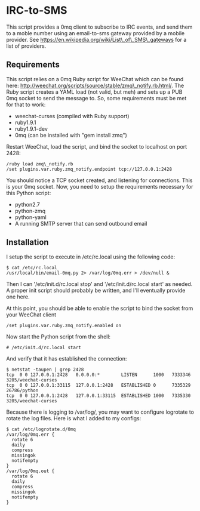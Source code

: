 # IRC-to-SMS

This script provides a 0mq client to subscribe to IRC events, and send them
to a moble number using an email-to-sms gateway provided by a mobile
provider. See https://en.wikipedia.org/wiki/List\_of\_SMS\_gateways for a list
of providers.

## Requirements

This script relies on a 0mq Ruby script for WeeChat which can be found
here: http://weechat.org/scripts/source/stable/zmq\_notify.rb.html/. The
Ruby script creates a YAML load (not valid, but meh) and sets up a PUB 0mq
socket to send the message to. So, some requirements must be met for that
to work:

- weechat-curses (compiled with Ruby support)
- ruby1.9.1
- ruby1.9.1-dev
- 0mq (can be installed with "gem install zmq")

Restart WeeChat, load the script, and bind the socket to localhost on port
2428:

    /ruby load zmq\_notify.rb
    /set plugins.var.ruby.zmq_notify.endpoint tcp://127.0.0.1:2428

You should notice a TCP socket created, and listening for connections. This
is your 0mq socket. Now, you need to setup the requirements necessary for
this Python script:

- python2.7
- python-zmq
- python-yaml
- A running SMTP server that can send outbound email

## Installation

I setup the script to execute in /etc/rc.local using the following code:

    $ cat /etc/rc.local
    /usr/local/bin/email-0mq.py 2> /var/log/0mq.err > /dev/null &

Then I can '/etc/init.d/rc.local stop' and '/etc/init.d/rc.local start' as
needed. A proper init script should probably be written, and I'll
eventually provide one here.

At this point, you should be able to enable the script to bind the socket
from your WeeChat client

    /set plugins.var.ruby.zmq_notify.enabled on

Now start the Python script from the shell:

    # /etc/init.d/rc.local start

And verify that it has established the connection:

    $ netstat -taupen | grep 2428
    tcp  0 0 127.0.0.1:2428   0.0.0.0:*        LISTEN      1000   7333346  3205/weechat-curses
    tcp  0 0 127.0.0.1:33115  127.0.0.1:2428   ESTABLISHED 0      7335329  26786/python    
    tcp  0 0 127.0.0.1:2428   127.0.0.1:33115  ESTABLISHED 1000   7335330  3205/weechat-curses

Because there is logging to /var/log/, you may want to configure logrotate
to rotate the log files. Here is what I added to my configs:

    $ cat /etc/logrotate.d/0mq
    /var/log/0mq.err {
      rotate 6
      daily
      compress
      missingok
      notifempty
    }
    /var/log/0mq.out {
      rotate 6
      daily
      compress
      missingok
      notifempty
    }
